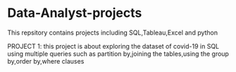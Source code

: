# Data-Analyst-projects
This repsitory contains projects including SQL,Tableau,Excel and python

PROJECT 1:
          this project is about exploring the dataset of covid-19 in SQL using multiple queries such as partition by,joining the tables,using the group by,order by,where clauses
